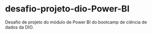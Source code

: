 # desafio-projeto-dio-Power-BI
Desafio de projeto do módulo de Power BI do bootcamp de ciência de dados da DIO.
